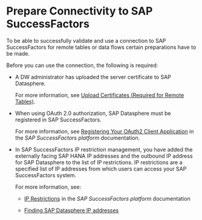 <!-- loioc9b19156c417409b8d563cc4b56c5dc0 -->

# Prepare Connectivity to SAP SuccessFactors

To be able to successfully validate and use a connection to SAP SuccessFactors for remote tables or data flows certain preparations have to be made.

Before you can use the connection, the following is required:

-   A DW administrator has uploaded the server certificate to SAP Datasphere.

    For more information, see [Upload Certificates \(Required for Remote Tables\)](upload-certificates-required-for-remote-tables-46f5467.md).

-   When using OAuth 2.0 authorization, SAP Datasphere must be registered in SAP SuccessFactors.

    For more information, see [Registering Your OAuth2 Client Application](https://help.sap.com/viewer/d599f15995d348a1b45ba5603e2aba9b/latest/en-US/6b3c741483de47b290d075d798163bc1.html) in the *SAP SuccessFactors platform* documentation.

-   In SAP SuccessFactors IP restriction management, you have added the externally facing SAP HANA IP addresses and the outbound IP address for SAP Datasphere to the list of IP restrictions. IP restrictions are a specified list of IP addresses from which users can access your SAP SuccessFactors system.

    For more information, see:

    -   [IP Restrictions](https://help.sap.com/viewer/DRAFT/bf014ed11dae45ecae6f8c6e42fa68bb/latest/en-US/a356e2c66c7443ceb15f8592318b5dcf.html) in the *SAP SuccessFactors platform* documentation

    -   [Finding SAP Datasphere IP addresses](finding-sap-datasphere-ip-addresses-0934f7e.md)



